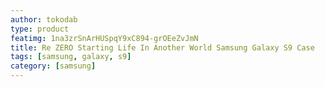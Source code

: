 ```yaml
---
author: tokodab
type: product
featimg: 1na3zrSnArHUSpqY9xC894-grOEeZvJmN
title: Re ZERO Starting Life In Another World Samsung Galaxy S9 Case
tags: [samsung, galaxy, s9]
category: [samsung]
---
```

